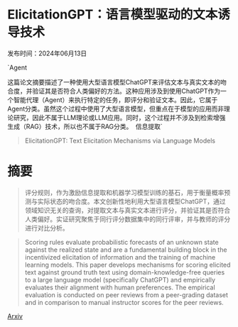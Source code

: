 # ElicitationGPT：语言模型驱动的文本诱导技术

发布时间：2024年06月13日

`Agent

这篇论文摘要描述了一种使用大型语言模型ChatGPT来评估文本与真实文本的吻合度，并验证其是否符合人类偏好的方法。这种应用涉及到使用ChatGPT作为一个智能代理（Agent）来执行特定的任务，即评分和验证文本。因此，它属于Agent分类。虽然这个过程中使用了大型语言模型，但重点在于模型的应用而非理论研究，因此不属于LLM理论或LLM应用。同时，这个过程并不涉及到检索增强生成（RAG）技术，所以也不属于RAG分类。` `信息提取`

> ElicitationGPT: Text Elicitation Mechanisms via Language Models

# 摘要

> 评分规则，作为激励信息提取和机器学习模型训练的基石，用于衡量概率预测与实际状态的吻合度。本文创新性地利用大型语言模型ChatGPT，通过领域知识无关的查询，对提取文本与真实文本进行评分，并验证其是否符合人类偏好。实证研究聚焦于同行评分数据集中的同行评审，并与教师的评分进行对比分析。

> Scoring rules evaluate probabilistic forecasts of an unknown state against the realized state and are a fundamental building block in the incentivized elicitation of information and the training of machine learning models. This paper develops mechanisms for scoring elicited text against ground truth text using domain-knowledge-free queries to a large language model (specifically ChatGPT) and empirically evaluates their alignment with human preferences. The empirical evaluation is conducted on peer reviews from a peer-grading dataset and in comparison to manual instructor scores for the peer reviews.

[Arxiv](https://arxiv.org/abs/2406.09363)